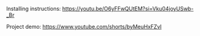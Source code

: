 Installing instructions: https://youtu.be/O6yFFwQUtEM?si=Vku04joyUSwb-_Br

Project demo: https://www.youtube.com/shorts/byMeuHxFZvI
